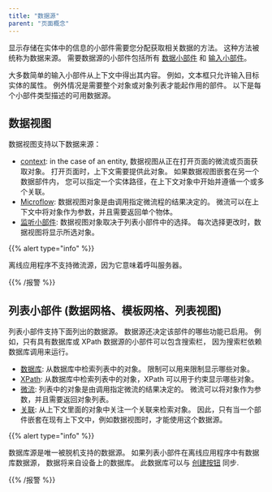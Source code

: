 ```yaml
---
title: "数据源"
parent: "页面概念"
---
```



显示存储在实体中的信息的小部件需要您分配获取相关数据的方法。 这种方法被统称为数据来源。 需要数据源的小部件包括所有 [数据小部件](data-widgets) 和 [输入小部件](input-widgets)。

大多数简单的输入小部件从上下文中得出其内容。 例如，文本框只允许输入目标实体的属性。 例外情况是需要整个对象或对象列表才能起作用的部件。 以下是每个小部件类型描述的可用数据源。

## 数据视图

数据视图支持以下数据来源：

*   [context](entity-path-source): in the case of an entity, 数据视图从正在打开页面的微流或页面获取对象。 打开页面时，上下文需要提供此对象。 如果数据视图嵌套在另一个数据部件内， 您可以指定一个实体路径，在上下文对象中开始并遵循一个或多个关联。
*   [Microflow](microflow-source): 数据视图对象是由调用指定微流程的结果决定的。 微流可以在上下文中将对象作为参数，并且需要返回单个物体。
*   [监听小部件](listen-to-grid-source): 数据视图对象取决于列表小部件中的选择。 每次选择更改时，数据视图将显示所选对象。

{{% alert type="info" %}}

离线应用程序不支持微流源，因为它意味着呼叫服务器。

{{% /报警 %}}

## 列表小部件 (数据网格、模板网格、列表视图)

列表小部件支持下面列出的数据源。 数据源还决定该部件的哪些功能已启用。 例如，只有具有数据库或 XPath 数据源的小部件可以包含搜索栏， 因为搜索栏依赖数据库调用来运行。

*   [数据库](database-source): 从数据库中检索列表中的对象。 限制可以用来限制显示哪些对象。
*   [XPath](xpath-source): 从数据库中检索列表中的对象，XPath 可以用于约束显示哪些对象。
*   [微流](microflow-source): 列表中的对象是由调用指定微流的结果决定的。 微流可以将对象作为参数，并且需要返回对象列表。
*   [关联](association-source): 从上下文里面的对象中关注一个关联来检索对象。 因此，只有当一个部件嵌套在现有上下文中，例如数据视图时，才能使用这个数据源。

{{% alert type="info" %}}

数据库源是唯一被脱机支持的数据源。 如果列表小部件在离线应用程序中有数据库数据源， 数据将来自设备上的数据库。 此数据库可以与 [创建按钮](new-button) 同步.

{{% /报警 %}}
